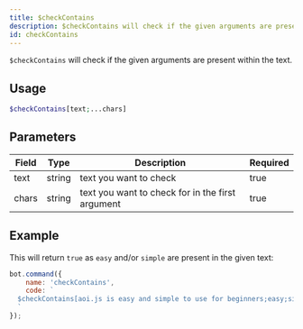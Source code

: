 ```yaml
---
title: $checkContains
description: $checkContains will check if the given arguments are present within a text.
id: checkContains
---
```


`$checkContains` will check if the given arguments are present within the text.

## Usage

```php
$checkContains[text;...chars]
```

## Parameters

| Field | Type   | Description                                      | Required |
|-------|--------|--------------------------------------------------|----------|
| text  | string | text you want to check                           | true     |
| chars | string | text you want to check for in the first argument | true     |

## Example

This will return `true` as `easy` and/or `simple` are present in the given text:

```javascript
bot.command({
    name: 'checkContains',
    code: `
  $checkContains[aoi.js is easy and simple to use for beginners;easy;simple]
  `
});
```
